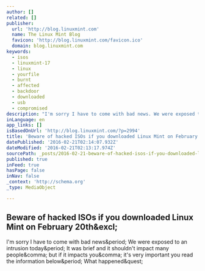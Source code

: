 ```yaml
---
author: []
related: []
publisher:
  url: 'http://blog.linuxmint.com'
  name: The Linux Mint Blog
  favicon: 'http://blog.linuxmint.com/favicon.ico'
  domain: blog.linuxmint.com
keywords:
  - isos
  - linuxmint-17
  - linux
  - yourfile
  - burnt
  - affected
  - backdoor
  - downloaded
  - usb
  - compromised
description: "I'm sorry I have to come with bad news. We were exposed to an intrusion today. It was brief and it shouldn't impact many people, but if it impacts you, it's very important you read the information below. What happened?"
inLanguage: en
app_links: []
isBasedOnUrl: 'http://blog.linuxmint.com/?p=2994'
title: 'Beware of hacked ISOs if you downloaded Linux Mint on February 20th!'
datePublished: '2016-02-21T02:14:07.932Z'
dateModified: '2016-02-21T02:13:17.974Z'
sourcePath: _posts/2016-02-21-beware-of-hacked-isos-if-you-downloaded-linux-mint-on-februa.md
published: true
inFeed: true
hasPage: false
inNav: false
_context: 'http://schema.org'
_type: MediaObject

---
```

<article style=""><h1>Beware of hacked ISOs if you downloaded Linux Mint on February 20th&amp;excl;</h1><p>I'm sorry I have to come with bad news&amp;period; We were exposed to an intrusion today&amp;period; It was brief and it shouldn't impact many people&amp;comma; but if it impacts you&amp;comma; it's very important you read the information below&amp;period; What happened&amp;quest;</p></article>